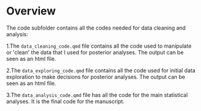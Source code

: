# Overview

The code subfolder contains all the codes needed for data cleaning and analysis:

1.The `data_cleaning_code.qmd` file contains all the code used to manipulate or 'clean' the data that I used for posterior analyses. The output can be seen as an html file.

2.The `data_exploring_code.qmd` file contains all the code used for initial data exploration to make decisions for posterior analyses. The output can be seen as an html file.

3.The `data_analysis_code.qmd` file has all the code for the main statistical analyses. It is the final code for the manuscript.





